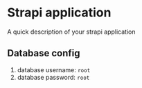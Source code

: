 # Strapi application

A quick description of your strapi application

## Database config

1. database username: `root`
2. database password: `root`
